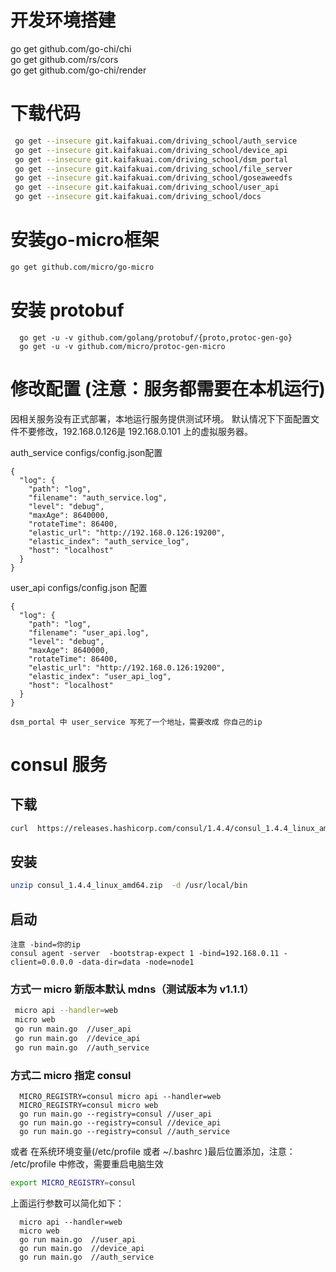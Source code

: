 # 开发环境搭建

go get github.com/go-chi/chi  
go get github.com/rs/cors  
go get github.com/go-chi/render  

# 下载代码  
``` bash
 go get --insecure git.kaifakuai.com/driving_school/auth_service  
 go get --insecure git.kaifakuai.com/driving_school/device_api  
 go get --insecure git.kaifakuai.com/driving_school/dsm_portal  
 go get --insecure git.kaifakuai.com/driving_school/file_server  
 go get --insecure git.kaifakuai.com/driving_school/goseaweedfs  
 go get --insecure git.kaifakuai.com/driving_school/user_api  
 go get --insecure git.kaifakuai.com/driving_school/docs
```
# 安装go-micro框架  
``` bash
go get github.com/micro/go-micro
```

# 安装 protobuf 
``` 
  go get -u -v github.com/golang/protobuf/{proto,protoc-gen-go}  
  go get -u -v github.com/micro/protoc-gen-micro
```

# 修改配置  (注意：服务都需要在本机运行)
因相关服务没有正式部署，本地运行服务提供测试环境。
默认情况下下面配置文件不要修改，192.168.0.126是 192.168.0.101 上的虚拟服务器。

auth_service configs/config.json配置
```
{
  "log": {
    "path": "log",
    "filename": "auth_service.log",
    "level": "debug",
    "maxAge": 8640000,
    "rotateTime": 86400,
    "elastic_url": "http://192.168.0.126:19200",
    "elastic_index": "auth_service_log",
    "host": "localhost"
  }
}
```

user_api configs/config.json 配置
```
{
  "log": {
    "path": "log",
    "filename": "user_api.log",
    "level": "debug",
    "maxAge": 8640000,
    "rotateTime": 86400,
    "elastic_url": "http://192.168.0.126:19200",
    "elastic_index": "user_api_log",
    "host": "localhost"
  }
}
```

```
dsm_portal 中 user_service 写死了一个地址，需要改成 你自己的ip
```

#  consul 服务
## 下载
```bash
curl  https://releases.hashicorp.com/consul/1.4.4/consul_1.4.4_linux_amd64.zip -o consul_1.4.4_linux_amd64.zip
```
## 安装
```bash
unzip consul_1.4.4_linux_amd64.zip  -d /usr/local/bin
```
## 启动
```
注意 -bind=你的ip
consul agent -server  -bootstrap-expect 1 -bind=192.168.0.11 -client=0.0.0.0 -data-dir=data -node=node1
```




### 方式一 micro 新版本默认 mdns（测试版本为 v1.1.1）
``` bash
 micro api --handler=web
 micro web
 go run main.go  //user_api
 go run main.go  //device_api
 go run main.go  //auth_service
```


### 方式二 micro 指定 consul
```
  MICRO_REGISTRY=consul micro api --handler=web
  MICRO_REGISTRY=consul micro web
  go run main.go --registry=consul //user_api
  go run main.go --registry=consul //device_api
  go run main.go --registry=consul //auth_service
```

或者 在系统环境变量(/etc/profile  或者  ~/.bashrc )最后位置添加，注意： /etc/profile 中修改，需要重启电脑生效
``` bash
export MICRO_REGISTRY=consul
```

上面运行参数可以简化如下：
```
  micro api --handler=web
  micro web
  go run main.go  //user_api
  go run main.go  //device_api
  go run main.go  //auth_service
```






